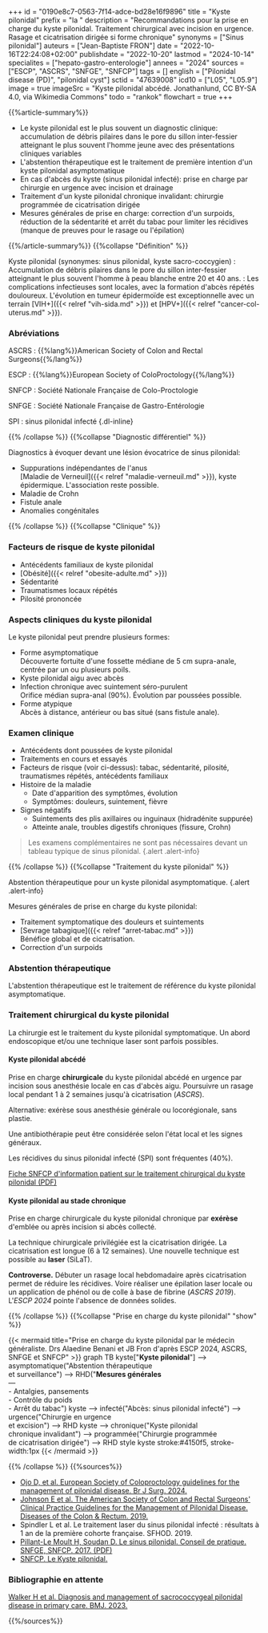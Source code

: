 +++
id = "0190e8c7-0563-7f14-adce-bd28e16f9896"
title = "Kyste pilonidal"
prefix = "la "
description = "Recommandations pour la prise en charge du kyste pilonidal. Traitement chirurgical avec incision en urgence. Rasage et cicatrisation dirigée si forme chronique"
synonyms = ["Sinus pilonidal"]
auteurs = ["Jean-Baptiste FRON"]
date = "2022-10-16T22:24:08+02:00"
publishdate = "2022-10-20"
lastmod = "2024-10-14"
specialites = ["hepato-gastro-enterologie"]
annees = "2024"
sources = ["ESCP", "ASCRS", "SNFGE", "SNFCP"]
tags = []
english = ["Pilonidal disease (PD)", "pilonidal cyst"]
sctid = "47639008"
icd10 = ["L05", "L05.9"]
image = true
imageSrc = "Kyste pilonidal abcédé. Jonathanlund, CC BY-SA 4.0, via Wikimedia Commons"
todo = "rankok"
flowchart = true
+++

{{%article-summary%}}

- Le kyste pilonidal est le plus souvent un diagnostic clinique: accumulation de débris pilaires dans le pore du sillon inter-fessier atteignant le plus souvent l'homme jeune avec des présentations cliniques variables
- L'abstention thérapeutique est le traitement de première intention d'un kyste pilonidal asymptomatique
- En cas d'abcès du kyste (sinus pilonidal infecté): prise en charge par chirurgie en urgence avec incision et drainage
- Traitement d'un kyste pilonidal chronique invalidant: chirurgie programmée de cicatrisation dirigée
- Mesures générales de prise en charge: correction d'un surpoids, réduction de la sédentarité et arrêt du tabac pour limiter les récidives (manque de preuves pour le rasage ou l'épilation)

{{%/article-summary%}}
{{%collapse "Définition" %}}

Kyste pilonidal (synonymes: sinus pilonidal, kyste sacro-coccygien)
: Accumulation de débris pilaires dans le pore du sillon inter-fessier atteignant le plus souvent l'homme à peau blanche entre 20 et 40 ans.
: Les complications infectieuses sont locales, avec la formation d'abcès répétés douloureux. L'évolution en tumeur épidermoïde est exceptionnelle avec un terrain [VIH+]({{< relref "vih-sida.md" >}}) et [HPV+]({{< relref "cancer-col-uterus.md" >}}).

### Abréviations

ASCRS
: {{%lang%}}American Society of Colon and Rectal Surgeons{{%/lang%}}

ESCP
: {{%lang%}}European Society of ColoProctology{{%/lang%}}

SNFCP
: Société Nationale Française de Colo-Proctologie

SNFGE
: Société Nationale Française de Gastro-Entérologie

SPI
: sinus pilonidal infecté
{.dl-inline}

{{% /collapse %}}
{{%collapse "Diagnostic différentiel" %}}

Diagnostics à évoquer devant une lésion évocatrice de sinus pilonidal:

- Suppurations indépendantes de l'anus  
  [Maladie de Verneuil]({{< relref "maladie-verneuil.md" >}}), kyste épidermique. L'association reste possible.
- Maladie de Crohn
- Fistule anale
- Anomalies congénitales

{{% /collapse %}}
{{%collapse "Clinique" %}}

### Facteurs de risque de kyste pilonidal

- Antécédents familiaux de kyste pilonidal
- [Obésité]({{< relref "obesite-adulte.md" >}})
- Sédentarité
- Traumatismes locaux répétés
- Pilosité prononcée

### Aspects cliniques du kyste pilonidal

Le kyste pilonidal peut prendre plusieurs formes:

- Forme asymptomatique  
  Découverte fortuite d'une fossette médiane de 5 cm supra-anale, centrée par un ou plusieurs poils.
- Kyste pilonidal aigu avec abcès
- Infection chronique avec suintement séro-purulent  
  Orifice médian supra-anal (90%). Évolution par poussées possible.
- Forme atypique  
  Abcès à distance, antérieur ou bas situé (sans fistule anale).

### Examen clinique

- Antécédents dont poussées de kyste pilonidal
- Traitements en cours et essayés
- Facteurs de risque (voir ci-dessus): tabac, sédentarité, pilosité, traumatismes répétés, antécédents familiaux
- Histoire de la maladie
  - Date d'apparition des symptômes, évolution
  - Symptômes: douleurs, suintement, fièvre
- Signes négatifs
  - Suintements des plis axillaires ou inguinaux (hidradénite suppurée)
  - Atteinte anale, troubles digestifs chroniques (fissure, Crohn)

> Les examens complémentaires ne sont pas nécessaires devant un tableau typique de sinus pilonidal.
{.alert .alert-info}

{{% /collapse %}}
{{%collapse "Traitement du kyste pilonidal" %}}

Abstention thérapeutique pour un kyste pilonidal asymptomatique.
{.alert .alert-info}

Mesures générales de prise en charge du kyste pilonidal:

- Traitement symptomatique des douleurs et suintements
- [Sevrage tabagique]({{< relref "arret-tabac.md" >}})  
  Bénéfice global et de cicatrisation.
- Correction d'un surpoids

### Abstention thérapeutique

L'abstention thérapeutique est le traitement de référence du kyste pilonidal asymptomatique.

### Traitement chirurgical du kyste pilonidal

La chirurgie est le traitement du kyste pilonidal symptomatique. Un abord endoscopique et/ou une technique laser sont parfois possibles.

#### Kyste pilonidal abcédé

Prise en charge **chirurgicale** du kyste pilonidal abcédé en urgence par incision sous anesthésie locale en cas d'abcès aigu. Poursuivre un rasage local pendant 1 à 2 semaines jusqu'à cicatrisation (*ASCRS*).

Alternative: exérèse sous anesthésie générale ou locorégionale, sans plastie.

Une antibiothérapie peut être considérée selon l'état local et les signes généraux.

Les récidives du sinus pilonidal infecté (SPI) sont fréquentes (40%).

[Fiche SNFCP d'information patient sur le traitement chirurgical du kyste pilonidal (PDF)](https://www.snfcp.org/wp-content/uploads/2019/02/SNFCP-FI-Exerese-sinuspilonidal-2017.pdf)

#### Kyste pilonidal au stade chronique

Prise en charge chirurgicale du kyste pilonidal chronique par **exérèse** d'emblée ou après incision si abcès collecté.

La technique chirurgicale privilégiée est la cicatrisation dirigée. La cicatrisation est longue (6 à 12 semaines). Une nouvelle technique est possible au **laser** (SiLaT).

**Controverse.** Débuter un rasage local hebdomadaire après cicatrisation permet de réduire les récidives. Voire réaliser une épilation laser locale ou un application de phénol ou de colle à base de fibrine (*ASCRS 2019*). L'*ESCP 2024* pointe l'absence de données solides.

{{% /collapse %}}
{{%collapse "Prise en charge du kyste pilonidal" "show" %}}

{{< mermaid title="Prise en charge du kyste pilonidal par le médecin généraliste. Drs Alaedine Benani et JB Fron d'après ESCP 2024, ASCRS, SNFGE et SNFCP" >}}
graph TB
  kyste["<b>Kyste pilonidal</b>"] --> asymptomatique("Abstention thérapeutique<br>et surveillance") --> RHD("<b>Mesures générales</b><br>—<br>- Antalgies, pansements<br>- Contrôle du poids<br>- Arrêt du tabac")
    kyste --> infecté("Abcès: sinus pilonidal infecté") --> urgence("Chirurgie en urgence<br>et excision") --> RHD
    kyste --> chronique("Kyste pilonidal<br>chronique invalidant") --> programmée("Chirurgie programmée<br>de cicatrisation dirigée") --> RHD
  style kyste stroke:#4150f5, stroke-width:1px
{{< /mermaid >}}

{{% /collapse %}}
{{%sources%}}

- [Ojo D, et al. European Society of Coloproctology guidelines for the management of pilonidal disease. Br J Surg. 2024.](https://academic.oup.com/bjs/article/111/10/znae237/7820471)
- [Johnson E et al. The American Society of Colon and Rectal Surgeons' Clinical Practice Guidelines for the Management of Pilonidal Disease. Diseases of the Colon & Rectum. 2019.](https://journals.lww.com/dcrjournal/Fulltext/2019/02000/The_American_Society_of_Colon_and_Rectal_Surgeons_.5.aspx)
- Spindler L et al. Le traitement laser du sinus pilonidal infecté : résultats à 1 an de la première cohorte française. SFHOD. 2019.
- [Pillant-Le Moult H, Soudan D. Le sinus pilonidal. Conseil de pratique. SNFGE, SNFCP. 2017. (PDF)](https://www.snfge.org/sites/www.snfge.org/files/medias/documents/cp014-2017_le_sinus_pilonidal_0.pdf)
- [SNFCP. Le Kyste pilonidal.](https://www.snfcp.org/informations-maladies/fistules-anales-suppurations/le-kyste-pilonidal/)

### Bibliographie en attente

[Walker H et al. Diagnosis and management of sacrococcygeal pilonidal disease in primary care. BMJ. 2023.](https://www.bmj.com/content/382/bmj-2022-071511)

{{%/sources%}}
